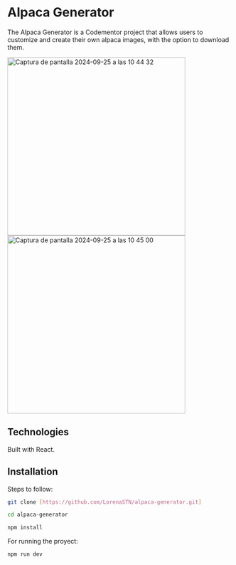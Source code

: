 # Alpaca Generator

The Alpaca Generator is a Codementor project that allows users to customize and create their own alpaca images, with the option to download them.

<img width="400" alt="Captura de pantalla 2024-09-25 a las 10 44 32" src="https://github.com/user-attachments/assets/17082da5-77c3-4d7f-84f7-999f5e2ecf89">
<img width="400" alt="Captura de pantalla 2024-09-25 a las 10 45 00" src="https://github.com/user-attachments/assets/b5a1e1f2-9079-49ef-bfc3-58a3fe6adfee">

## Technologies 

Built with React.

## Installation

Steps to follow:

```bash
git clone [https://github.com/LorenaSTN/alpaca-generator.git]

cd alpaca-generator

npm install
```

For running the proyect:

```bash
npm run dev
```

